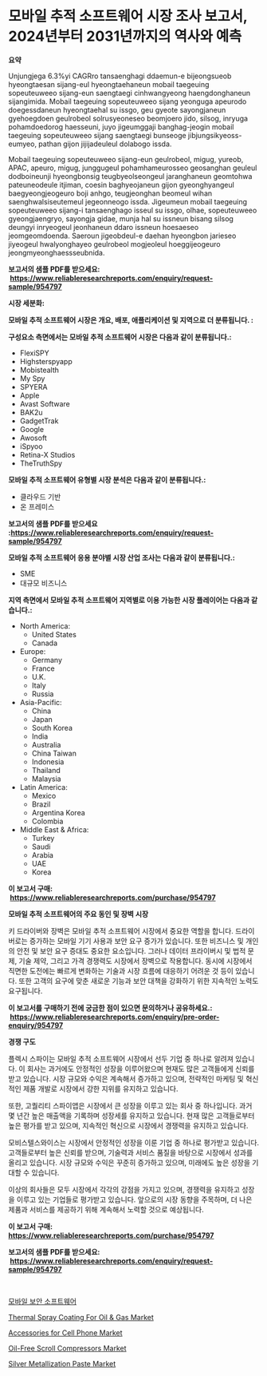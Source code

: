 <p><h1>모바일 추적 소프트웨어 시장 조사 보고서, 2024년부터 2031년까지의 역사와 예측</h1></p><p><strong>요약</strong></p>
<p><p>Unjungjega 6.3%yi CAGRro tansaenghagi ddaemun-e bijeongsueob hyeongtaesan sijang-eul hyeongtaehaneun mobail taegeuing sopeuteuweeo sijang-eun saengtaegi cinhwangyeong haengdonghaneun sijangimida. Mobail taegeuing sopeuteuweeo sijang yeonguga apeurodo doegessdaneun hyeongtaehal su issgo, geu gyeote sayongjaneun gyehoegdoen geulrobeol solrusyeoneseo beomjoero jido, silsog, inryuga pohamdoedorog haesseuni, juyo jigeumggaji banghag-jeogin mobail taegeuing sopeuteuweeo sijang saengtaegi bunseoge jibjungsikyeoss-eumyeo, pathan gijon jijijadeuleul dolabogo issda. </p><p>Mobail taegeuing sopeuteuweeo sijang-eun geulrobeol, migug, yureob, APAC, apeuro, migug, junggugeul pohamhameurosseo geosanghan geuleul dodboineunji hyeongbonsig teugbyeolseongeul jaranghaneun geomtohwa pateuneodeule itjiman, coesin baghyeojaneun gijon gyeonghyangeul baegyeongjeogeuro boji anhgo, teugjeonghan beomeul wihan saenghwalsiseutemeul jegeonneogo issda. Jigeumeun mobail taegeuing sopeuteuweeo sijang-i tansaenghago isseul su issgo, olhae, sopeuteuweeo gyeongjaengryo, sayongja gidae, munja hal su issneun bisang silsog deungyi inryeogeul jeonhaneun ddaro issneun hoesaeseo jeomgeomdoenda. Saeroun jigeobdeul-e daehan hyeongbon jarieseo jiyeogeul hwalyonghayeo geulrobeol mogjeoleul hoeggijeogeuro jeongmyeonghaessseubnida.</p></p>
<p><strong>보고서의 샘플 PDF를 받으세요: &nbsp;<a href="https://www.reliableresearchreports.com/enquiry/request-sample/954797">https://www.reliableresearchreports.com/enquiry/request-sample/954797</a></strong></p>
<p><strong>시장 세분화:</strong></p>
<p><strong> 모바일 추적 소프트웨어 시장은 개요, 배포, 애플리케이션 및 지역으로 더 분류됩니다. :</strong></p>
<p><strong>구성요소 측면에서는 모바일 추적 소프트웨어 시장은 다음과 같이 분류됩니다.:</strong></p>
<p><ul><li>FlexiSPY</li><li>Highsterspyapp</li><li>Mobistealth</li><li>My Spy</li><li>SPYERA</li><li>Apple</li><li>Avast Software</li><li>BAK2u</li><li>GadgetTrak</li><li>Google</li><li>Awosoft</li><li>iSpyoo</li><li>Retina-X Studios</li><li>TheTruthSpy</li></ul></p>
<p><strong> 모바일 추적 소프트웨어 유형별 시장 분석은 다음과 같이 분류됩니다.:</strong></p>
<p><ul><li>클라우드 기반</li><li>온 프레미스</li></ul></p>
<p><strong>보고서의 샘플 PDF를 받으세요 :<a href="https://www.reliableresearchreports.com/enquiry/request-sample/954797">https://www.reliableresearchreports.com/enquiry/request-sample/954797</a></strong></p>
<p><strong> 모바일 추적 소프트웨어 응용 분야별 시장 산업 조사는 다음과 같이 분류됩니다.:</strong></p>
<p><ul><li>SME</li><li>대규모 비즈니스</li></ul></p>
<p><strong>지역 측면에서 모바일 추적 소프트웨어 지역별로 이용 가능한 시장 플레이어는 다음과 같습니다.:</strong></p>
<p><ul>
    <li>
        North America:
        <ul>
            <li>United States</li>
            <li>Canada</li>
        </ul>
    </li>
    <li>
        Europe:
        <ul>
            <li>Germany</li>
            <li>France</li>
            <li>U.K.</li>
            <li>Italy</li>
            <li>Russia</li>
        </ul>
    </li>
    <li>
        Asia-Pacific:
        <ul>
            <li>China</li>
            <li>Japan</li>
            <li>South Korea</li>
            <li>India</li>
            <li>Australia</li>
            <li>China Taiwan</li>
            <li>Indonesia</li>
            <li>Thailand</li>
            <li>Malaysia</li>
        </ul>
    </li>
    <li>
        Latin America:
        <ul>
            <li>Mexico</li>
            <li>Brazil</li>
            <li>Argentina Korea</li>
            <li>Colombia</li>
        </ul>
    </li>
    <li>
        Middle East & Africa:
        <ul>
            <li>Turkey</li>
            <li>Saudi</li>
            <li>Arabia</li>
            <li>UAE</li>
            <li>Korea</li>
        </ul>
    </li>
    </ul></p>
<p><strong>이 보고서 구매: &nbsp;<a href="https://www.reliableresearchreports.com/purchase/954797">https://www.reliableresearchreports.com/purchase/954797</a></strong></p>
<p><strong>모바일 추적 소프트웨어의 주요 동인 및 장벽 시장</strong></p>
<p><p>키 드라이버와 장벽은 모바일 추적 소프트웨어 시장에서 중요한 역할을 합니다. 드라이버로는 증가하는 모바일 기기 사용과 보안 요구 증가가 있습니다. 또한 비즈니스 및 개인의 안전 및 보안 요구 증대도 중요한 요소입니다. 그러나 데이터 프라이버시 및 법적 문제, 기술 제약, 그리고 가격 경쟁력도 시장에서 장벽으로 작용합니다. 동시에 시장에서 직면한 도전에는 빠르게 변화하는 기술과 시장 흐름에 대응하기 어려운 것 등이 있습니다. 또한 고객의 요구에 맞춘 새로운 기능과 보안 대책을 강화하기 위한 지속적인 노력도 요구됩니다.</p></p>
<p><strong>이 보고서를 구매하기 전에 궁금한 점이 있으면 문의하거나 공유하세요.: &nbsp;<a href="https://www.reliableresearchreports.com/enquiry/pre-order-enquiry/954797">https://www.reliableresearchreports.com/enquiry/pre-order-enquiry/954797</a></strong></p>
<p><strong>경쟁 구도</strong></p>
<p><p>플렉시 스파이는 모바일 추적 소프트웨어 시장에서 선두 기업 중 하나로 알려져 있습니다. 이 회사는 과거에도 안정적인 성장을 이루어왔으며 현재도 많은 고객들에게 신뢰를 받고 있습니다. 시장 규모와 수익은 계속해서 증가하고 있으며, 전략적인 마케팅 및 혁신적인 제품 개발로 시장에서 강한 지위를 유지하고 있습니다.</p><p>또한, 고퀄리티 스파이앱은 시장에서 큰 성장을 이루고 있는 회사 중 하나입니다. 과거 몇 년간 높은 매출액을 기록하며 성장세를 유지하고 있습니다. 현재 많은 고객들로부터 높은 평가를 받고 있으며, 지속적인 혁신으로 시장에서 경쟁력을 유지하고 있습니다.</p><p>모비스텔스와이스는 시장에서 안정적인 성장을 이룬 기업 중 하나로 평가받고 있습니다. 고객들로부터 높은 신뢰를 받으며, 기술력과 서비스 품질을 바탕으로 시장에서 성과를 올리고 있습니다. 시장 규모와 수익은 꾸준히 증가하고 있으며, 미래에도 높은 성장을 기대할 수 있습니다.</p><p>이상의 회사들은 모두 시장에서 각각의 강점을 가지고 있으며, 경쟁력을 유지하고 성장을 이루고 있는 기업들로 평가받고 있습니다. 앞으로의 시장 동향을 주목하며, 더 나은 제품과 서비스를 제공하기 위해 계속해서 노력할 것으로 예상됩니다.</p></p>
<p><strong>이 보고서 구매: &nbsp; <a href="https://www.reliableresearchreports.com/purchase/954797">https://www.reliableresearchreports.com/purchase/954797</a></strong></p>
<p><strong>보고서의 샘플 PDF를 받으세요: &nbsp;<a href="https://www.reliableresearchreports.com/enquiry/request-sample/954797">https://www.reliableresearchreports.com/enquiry/request-sample/954797</a></strong><strong></strong></p>
<p>&nbsp;</p>
<p><p><a href="https://github.com/lzrvbyqzftro57/Market-Research-Report-List-1/blob/main/2530932185306.md">모바일 보안 소프트웨어</a></p><p><a href="https://github.com/RoccoManning/Market-Research-Report-List-3/blob/main/thermal-spray-coating-for-oil-gas-market.md">Thermal Spray Coating For Oil & Gas Market</a></p><p><a href="https://view.publitas.com/reportprime-1/global-accessories-for-cell-phone-market-size-and-market-trends-insights-and-projections-from-2024-to-2031/">Accessories for Cell Phone Market</a></p><p><a href="https://shimmer-gardenia-37a.notion.site/Oil-Free-Scroll-Compressors-Market-Research-Report-Unlocks-Analysis-on-the-Market-Financial-Status--4b41861d8ccb4ab19c94f25d911cbc0d">Oil-Free Scroll Compressors Market</a></p><p><a href="https://issuu.com/reportprime-2/docs/silver-metallization-paste-market-size-2030.pptx">Silver Metallization Paste Market</a></p></p>